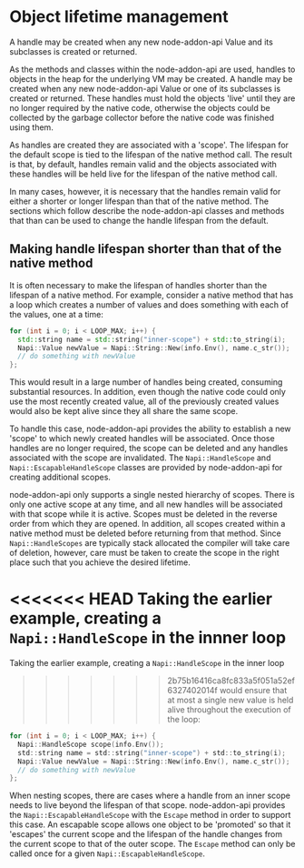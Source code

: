 # Object lifetime management

A handle may be created when any new node-addon-api Value and
its subclasses is created or returned.

As the methods and classes within the node-addon-api are used,
handles to objects in the heap for the underlying
VM may be created. A handle may be created when any new
node-addon-api Value or one of its subclasses is created or returned.
These handles must hold the objects 'live' until they are no
longer required by the native code, otherwise the objects could be
collected by the garbage collector before the native code was
finished using them.

As handles are created they are associated with a
'scope'. The lifespan for the default scope is tied to the lifespan
of the native method call. The result is that, by default, handles
remain valid and the objects associated with these handles will be
held live for the lifespan of the native method call.

In many cases, however, it is necessary that the handles remain valid for
either a shorter or longer lifespan than that of the native method.
The sections which follow describe the node-addon-api classes and
methods that than can be used to change the handle lifespan from
the default.

## Making handle lifespan shorter than that of the native method

It is often necessary to make the lifespan of handles shorter than
the lifespan of a native method. For example, consider a native method
that has a loop which creates a number of values and does something
with each of the values, one at a time:

```C++
for (int i = 0; i < LOOP_MAX; i++) {
  std::string name = std::string("inner-scope") + std::to_string(i);
  Napi::Value newValue = Napi::String::New(info.Env(), name.c_str());
  // do something with newValue
};
```

This would result in a large number of handles being created, consuming
substantial resources. In addition, even though the native code could only
use the most recently created value, all of the previously created
values would also be kept alive since they all share the same scope.

To handle this case, node-addon-api provides the ability to establish
a new 'scope' to which newly created handles will be associated. Once those
handles are no longer required, the scope can be deleted and any handles
associated with the scope are invalidated. The `Napi::HandleScope`
and `Napi::EscapableHandleScope` classes are provided by node-addon-api for
creating additional scopes.

node-addon-api only supports a single nested hierarchy of scopes. There is
only one active scope at any time, and all new handles will be associated
with that scope while it is active. Scopes must be deleted in the reverse
order from which they are opened. In addition, all scopes created within
a native method must be deleted before returning from that method. Since
`Napi::HandleScopes` are typically stack allocated the compiler will take care of
deletion, however, care must be taken to create the scope in the right
place such that you achieve the desired lifetime.

<<<<<<< HEAD
Taking the earlier example, creating a `Napi::HandleScope` in the innner loop
=======
Taking the earlier example, creating a `Napi::HandleScope` in the inner loop
>>>>>>> 2b75b16416ca8fc833a5f051a52ef6327402014f
would ensure that at most a single new value is held alive throughout the
execution of the loop:

```C
for (int i = 0; i < LOOP_MAX; i++) {
  Napi::HandleScope scope(info.Env());
  std::string name = std::string("inner-scope") + std::to_string(i);
  Napi::Value newValue = Napi::String::New(info.Env(), name.c_str());
  // do something with newValue
};
```

When nesting scopes, there are cases where a handle from an
inner scope needs to live beyond the lifespan of that scope. node-addon-api
provides the `Napi::EscapableHandleScope` with the `Escape` method
in order to support this case. An escapable scope
allows one object to be 'promoted' so that it 'escapes' the
current scope and the lifespan of the handle changes from the current
scope to that of the outer scope. The `Escape` method can only be called
once for a given `Napi::EscapableHandleScope`.
